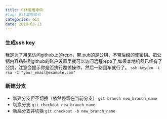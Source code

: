 ```yaml
---
title: Git常用命令
#tag: Git常用命令
categories: Git
date: 2019-03-13
---
```


### 生成ssh key
我是为了用来访问github上的repo，带.pub的是公钥，不带后缀的使密钥。把公钥内容粘贴到github的账户设置里就可以访问远程repo了,如果本地机器已经有了公钥，注意会提示你是否执行覆盖操作，然后一路回车就行了。
`ssh-keygen -t rsa -C "your_email@example.com"`

### 新建分支
* 新建分支但不切换（依然停留在当前分支）
`git branch new_branch_name`
* 切换分支
`git checkout new_branch_name`
* 新建分支并切换
`git checkout -b new_branch_name`